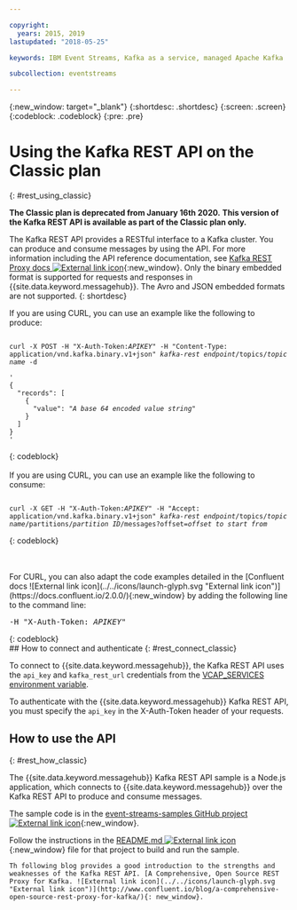 ```yaml
---

copyright:
  years: 2015, 2019
lastupdated: "2018-05-25"

keywords: IBM Event Streams, Kafka as a service, managed Apache Kafka

subcollection: eventstreams

---
```


{:new_window: target="_blank"}
{:shortdesc: .shortdesc}
{:screen: .screen}
{:codeblock: .codeblock}
{:pre: .pre}

# Using the Kafka REST API on the Classic plan 
{: #rest_using_classic}

**The Classic plan is deprecated from January 16th 2020.**
**This version of the Kafka REST API is available as part of the Classic plan only.**
<br/>

The Kafka REST API provides a RESTful interface to a Kafka
cluster. You can produce and consume messages by using the
API. For more information including the API reference documentation, see [Kafka REST Proxy docs ![External link icon](../../icons/launch-glyph.svg "External link icon")](https://docs.confluent.io/2.0.0/kafka-rest/docs/index.html){:new_window}. Only the binary embedded format is supported for requests and responses in {{site.data.keyword.messagehub}}. The Avro and JSON embedded formats are not supported.
{: shortdesc}

If you are using CURL, you can use an example like the following to produce:
<pre class="pre"><code>
curl -X POST -H "X-Auth-Token:<var class="keyword varname">APIKEY</var>" -H "Content-Type: application/vnd.kafka.binary.v1+json" <var class="keyword varname">kafka-rest endpoint</var>/topics/<var class="keyword varname">topic name</var> -d 

'
{
  "records": [
    {
      "value": "<var class="keyword varname">A base 64 encoded value string</var>"
    }
  ]
}
'
</code></pre>
{: codeblock}
<br/>
<br/>
If you are using CURL, you can use an example like the following to consume:
<pre class="pre"><code>
curl -X GET -H "X-Auth-Token:<var class="keyword varname">APIKEY</var>" -H "Accept: application/vnd.kafka.binary.v1+json" <var class="keyword varname">kafka-rest endpoint</var>/topics/<var class="keyword varname">topic name</var>/partitions/<var class="keyword varname">partition ID</var>/messages?offset=<var class="keyword varname">offset to start from</var>
</code></pre>
{: codeblock}

<br/>
<br/>
For CURL, you can also adapt the code
examples detailed in the [Confluent docs ![External link icon](../../icons/launch-glyph.svg "External link icon")](https://docs.confluent.io/2.0.0/){:new_window} by adding the following line to the command line:
<pre class="pre">-H "X-Auth-Token: <var class="keyword varname">APIKEY</var>"</pre> 
{: codeblock}

<br/>
## How to connect and authenticate
{: #rest_connect_classic}

<!-- info was in eventstreams066.md -->

To connect to {{site.data.keyword.messagehub}}, the Kafka REST API uses the <code>api_key</code> and <code>kafka_rest_url</code>
credentials from the [VCAP_SERVICES environment variable](/docs/services/EventStreams?topic=eventstreams-connecting#connect_classic_cf).

To authenticate with the {{site.data.keyword.messagehub}} Kafka REST API, you must specify the <code>api_key</code> in the X-Auth-Token header of your requests.


## How to use the API
{: #rest_how_classic}

<!-- info was in eventstreams097.md -->

The {{site.data.keyword.messagehub}} Kafka REST API sample is a Node.js application, which connects to {{site.data.keyword.messagehub}} over the Kafka REST API to produce and consume messages.

The sample code is in the [event-streams-samples GitHub project ![External link icon](../../icons/launch-glyph.svg "External link icon")](https://github.com/ibm-messaging/event-streams-samples/tree/master/kafka-nodejs-console-sample){:new_window}.

Follow the instructions in the [README.md ![External link icon](../../icons/launch-glyph.svg "External link icon")](https://github.com/ibm-messaging/event-streams-samples/tree/master/kafka-nodejs-console-sample){:new_window} file for that project to build and run the sample.

	Th following blog provides a good introduction to the strengths and weaknesses of the Kafka REST API. [A Comprehensive, Open Source REST Proxy for Kafka. ![External link icon](../../icons/launch-glyph.svg "External link icon")](http://www.confluent.io/blog/a-comprehensive-open-source-rest-proxy-for-kafka/){: new_window}.






